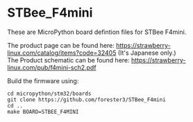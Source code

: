 # STBee_F4mini
These are MicroPython board defintion files for STBee F4mini.

The product page can be found here: https://strawberry-linux.com/catalog/items?code=32405 (It's Japanese only.)  
The Product schematic can be found here: https://strawberry-linux.com/pub/f4mini-sch2.pdf

Build the firmware using:
~~~
cd micropython/stm32/boards
git clone https://github.com/forester3/STBee_F4mini
cd ..
make BOARD=STBEE_F4MINI
~~~
